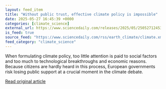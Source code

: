 ```yaml
---
layout: feed_item
title: "Without public trust, effective climate policy is impossible"
date: 2025-05-27 16:45:39 +0000
categories: [climate_science]
external_url: https://www.sciencedaily.com/releases/2025/05/250527124539.htm
is_feed: true
source_feed: "https://www.sciencedaily.com/rss/earth_climate/climate.xml"
feed_category: "climate_science"
---
```


When formulating climate policy, too little attention is paid to social factors and too much to technological breakthroughs and economic reasons. Because citizens are hardly heard in this process, European governments risk losing public support at a crucial moment in the climate debate.

[Read original article](https://www.sciencedaily.com/releases/2025/05/250527124539.htm)
